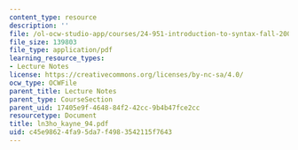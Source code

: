 ```yaml
---
content_type: resource
description: ''
file: /ol-ocw-studio-app/courses/24-951-introduction-to-syntax-fall-2003/c45e98624fa95da7f4983542115f7643_ln3ho_kayne_94.pdf
file_size: 139803
file_type: application/pdf
learning_resource_types:
- Lecture Notes
license: https://creativecommons.org/licenses/by-nc-sa/4.0/
ocw_type: OCWFile
parent_title: Lecture Notes
parent_type: CourseSection
parent_uid: 17405e9f-4648-84f2-42cc-9b4b47fce2cc
resourcetype: Document
title: ln3ho_kayne_94.pdf
uid: c45e9862-4fa9-5da7-f498-3542115f7643
---
```

